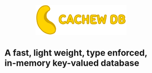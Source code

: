 
<p align="center" width="100%" backround-color="red">
    <img src="./images/logo.jpg" width="300">
</p>

# A fast, light weight, type enforced, in-memory key-valued database

